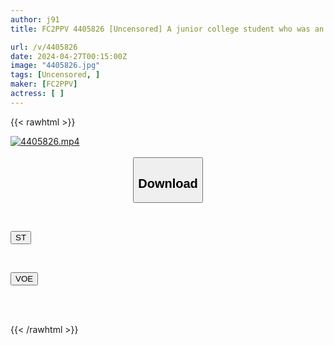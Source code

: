 ```yaml
---
author: j91
title: FC2PPV 4405826 [Uncensored] A junior college student who was an idol has made a decision? OK to show your face! ! ★Ryoko, 20 years old, 155cm, 46kg, 65 (Ecup)★I was planning on filming her wearing erotic clothes, but I decided to take a raw sex video...Intense creampie with a real JD

url: /v/4405826
date: 2024-04-27T00:15:00Z
image: "4405826.jpg"
tags: [Uncensored, ]
maker: [FC2PPV]
actress: [ ]
---
```



{{< rawhtml >}}

<div class="video" data-videoid="dQ2RZYKKeoskkD9">
    <a href="javascript:;">
        <img src="/v/4405826/4405826.jpg" width="WIDTH" height="HEIGHT" alt="4405826.mp4" loading="lazy">
    </a>
</div>

<script type="text/javascript" src="https://j91.asia/asset/on-demand-st.js"></script>

<br>
  <link rel="stylesheet" href="https://j91.asia/asset/bs5.css">
  
  <center>
  <button class="btn btn-primary" type="button" data-bs-toggle="collapse" data-bs-target=".multi-collapse" aria-expanded="false" aria-controls="multiCollapseExample1 multiCollapseExample2"><h2>Download</h2></button></center>
</p>
<div class="row">
  <div class="col">
    <div class="collapse multi-collapse" id="multiCollapseExample1">
      <div class="card card-body">
	      	      <br>
<div class="buttons">  
<p><a href="https://streamtape.to/v/dQ2RZYKKeoskkD9" target="_blank"><button class="btn-hover color-3"><i class="fa fa-download"></i> ST</button></a></p></div>
    </div>
  </div>
</div>
  <div class="col">
    <div class="collapse multi-collapse" id="multiCollapseExample2">
      <div class="card card-body">
	      <br>
<div class="buttons">
<p><a href="https://voe.sx/emv3x1c2lkaa" target="_blank"><button class="btn-hover color-8"><i class="fa fa-download"></i> VOE</button></a></p></div>
<br><br>
      </div>
    </div>
  </div>
</div>

{{< /rawhtml >}}